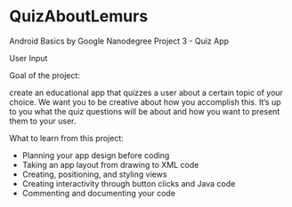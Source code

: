 # QuizAboutLemurs
Android Basics by Google Nanodegree Project 3 - Quiz App

User Input

Goal of the project:

create an educational app that quizzes a user about a certain topic
of your choice. We want you to be creative about how you accomplish 
this. It’s up to you what the quiz questions will be about and how 
you want to present them to your user.

What to learn from this project:

* Planning your app design before coding
* Taking an app layout from drawing to XML code
* Creating, positioning, and styling views
* Creating interactivity through button clicks and Java code
* Commenting and documenting your code
